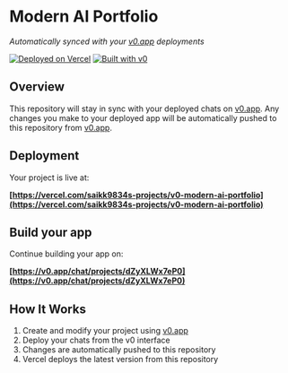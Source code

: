 # Modern AI Portfolio

*Automatically synced with your [v0.app](https://v0.app) deployments*

[![Deployed on Vercel](https://img.shields.io/badge/Deployed%20on-Vercel-black?style=for-the-badge&logo=vercel)](https://vercel.com/saikk9834s-projects/v0-modern-ai-portfolio)
[![Built with v0](https://img.shields.io/badge/Built%20with-v0.app-black?style=for-the-badge)](https://v0.app/chat/projects/dZyXLWx7eP0)

## Overview

This repository will stay in sync with your deployed chats on [v0.app](https://v0.app).
Any changes you make to your deployed app will be automatically pushed to this repository from [v0.app](https://v0.app).

## Deployment

Your project is live at:

**[https://vercel.com/saikk9834s-projects/v0-modern-ai-portfolio](https://vercel.com/saikk9834s-projects/v0-modern-ai-portfolio)**

## Build your app

Continue building your app on:

**[https://v0.app/chat/projects/dZyXLWx7eP0](https://v0.app/chat/projects/dZyXLWx7eP0)**

## How It Works

1. Create and modify your project using [v0.app](https://v0.app)
2. Deploy your chats from the v0 interface
3. Changes are automatically pushed to this repository
4. Vercel deploys the latest version from this repository

